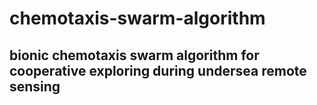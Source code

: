 # chemotaxis-swarm-algorithm
## bionic chemotaxis swarm algorithm for cooperative exploring during undersea remote sensing
